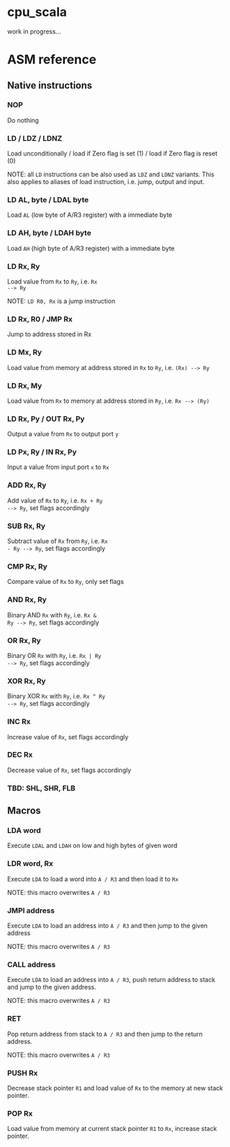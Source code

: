 # cpu_scala
work in progress...

# ASM reference

## Native instructions

### NOP
Do nothing
### LD / LDZ / LDNZ
Load unconditionally / load if Zero flag is set (1) / load if Zero flag is reset (0)

NOTE: all <code>LD</code> instructions can be also used as <code>LDZ</code> and <code>LDNZ</code> variants. 
This also applies to aliases of load instruction, i.e. jump, output and input.

### LD AL, byte / LDAL byte
Load <code>AL</code> (low byte of A/R3 register) with a immediate byte

### LD AH, byte / LDAH byte
Load <code>AH</code> (high byte of A/R3 register) with a immediate byte

### LD Rx, Ry
Load value from <code>Rx</code> to <code>Ry</code>, i.e. <code>Rx --> Ry</code>

NOTE: <code>LD R0, Rx</code> is a jump instruction

### LD Rx, R0 / JMP Rx
Jump to address stored in Rx

### LD Mx, Ry
Load value from memory at address stored in <code>Rx</code> to <code>Ry</code>, i.e. <code>(Rx) --> Ry</code>

### LD Rx, My
Load value from <code>Rx</code> to memory at address stored in <code>Ry</code>, i.e. <code>Rx --> (Ry)</code>

### LD Rx, Py / OUT Rx, Py
Output a value from <code>Rx</code> to output port <code>y</code>

### LD Px, Ry / IN Rx, Py
Input a value from input port <code>x</code> to <code>Rx</code>

### ADD Rx, Ry
Add value of <code>Rx</code> to <code>Ry</code>, i.e. <code>Rx + Ry --> Ry</code>, set flags accordingly

### SUB Rx, Ry
Subtract value of <code>Rx</code> from <code>Ry</code>, i.e. <code>Rx - Ry --> Ry</code>, set flags accordingly

### CMP Rx, Ry
Compare value of <code>Rx</code> to <code>Ry</code>, only set flags

### AND Rx, Ry
Binary AND <code>Rx</code> with <code>Ry</code>, i.e. <code>Rx & Ry --> Ry</code>, set flags accordingly

### OR Rx, Ry
Binary OR <code>Rx</code> with <code>Ry</code>, i.e. <code>Rx | Ry --> Ry</code>, set flags accordingly

### XOR Rx, Ry
Binary XOR <code>Rx</code> with <code>Ry</code>, i.e. <code>Rx ^ Ry --> Ry</code>, set flags accordingly

### INC Rx
Increase value of <code>Rx</code>, set flags accordingly

### DEC Rx
Decrease value of <code>Rx</code>, set flags accordingly

### TBD: SHL, SHR, FLB

## Macros

### LDA word
Execute <code>LDAL</code> and <code>LDAH</code> on low and high bytes of given word

### LDR word, Rx
Execute <code>LDA</code> to load a word into <code>A / R3</code> and then load it to <code>Rx</code>

NOTE: this macro overwrites <code>A / R3</code>

### JMPI address
Execute <code>LDA</code> to load an address into <code>A / R3</code> and then jump to the given address

NOTE: this macro overwrites <code>A / R3</code>

### CALL address
Execute <code>LDA</code> to load an address into <code>A / R3</code>, 
push return address to stack and jump to the given address.

NOTE: this macro overwrites <code>A / R3</code>

### RET
Pop return address from stack to <code>A / R3</code> and then jump to the return address.

NOTE: this macro overwrites <code>A / R3</code>

### PUSH Rx
Decrease stack pointer <code>R1</code> and load value of <code>Rx</code> to the memory at new stack pointer.

### POP Rx
Load value from memory at current stack pointer <code>R1</code> to <code>Rx</code>, increase stack pointer. 